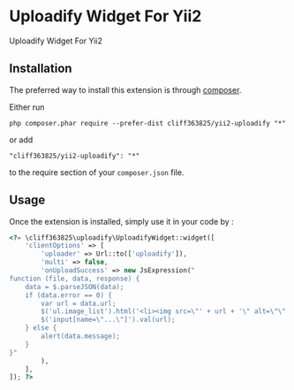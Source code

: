 Uploadify Widget For Yii2
=========================
Uploadify Widget For Yii2

Installation
------------

The preferred way to install this extension is through [composer](http://getcomposer.org/download/).

Either run

```
php composer.phar require --prefer-dist cliff363825/yii2-uploadify "*"
```

or add

```
"cliff363825/yii2-uploadify": "*"
```

to the require section of your `composer.json` file.


Usage
-----

Once the extension is installed, simply use it in your code by  :

```php
<?= \cliff363825\uploadify\UploadifyWidget::widget([
    'clientOptions' => [
        'uploader' => Url::to(['uploadify']),
        'multi' => false,
        'onUploadSuccess' => new JsExpression("
function (file, data, response) {
    data = $.parseJSON(data);
    if (data.error == 0) {
        var url = data.url;
        $('ul.image_list').html('<li><img src=\"' + url + '\" alt=\"\" class=\"img-thumbnail\"></li>');
        $('input[name=\"...\"]').val(url);
    } else {
        alert(data.message);
    }
}"
        ),
    ],
]); ?>
```
